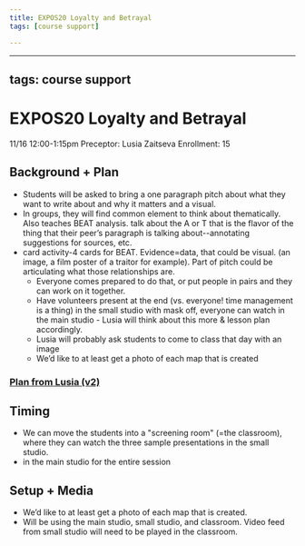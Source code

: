 ```yaml
---
title: EXPOS20 Loyalty and Betrayal
tags: [course support]

---
```


---
tags: course support
---

# EXPOS20 Loyalty and Betrayal
11/16 12:00-1:15pm
Preceptor: Lusia Zaitseva
Enrollment: 15

## Background + Plan
- Students will be asked to bring a one paragraph pitch about what they want to write about and why it matters and a visual.
- In groups, they will find common element to think about thematically. Also teaches BEAT analysis. talk about the A or T that is the flavor of the thing that their peer’s paragraph is talking about--annotating suggestions for sources, etc.
- card activity-4 cards for BEAT. Evidence=data, that could be visual. (an image, a film poster of a traitor for example). Part of pitch could be articulating what those relationships are. 
    - Everyone comes prepared to do that, or put people in pairs and they can work on it together.
    - Have volunteers present at the end (vs. everyone! time management is a thing) in the small studio with mask off, everyone can watch in the main studio - Lusia will think about this more & lesson plan accordingly.
    - Lusia will probably ask students to come to class that day with an image
    - We’d like to at least get a photo of each map that is created

### [Plan from Lusia (v2)](https://docs.google.com/document/d/1LQgB6LZlIJfT82BqQXf6DfegW3H0y0KQ/edit?usp=sharing&ouid=114907127237527380532&rtpof=true&sd=true) 
## Timing
- We can move the students into a "screening room" (=the classroom), where they can watch the three sample presentations in the small studio.
- in the main studio for the entire session

## Setup + Media
* We’d like to at least get a photo of each map that is created.
* Will be using the main studio, small studio, and classroom. Video feed from small studio will need to be played in the classroom. 
